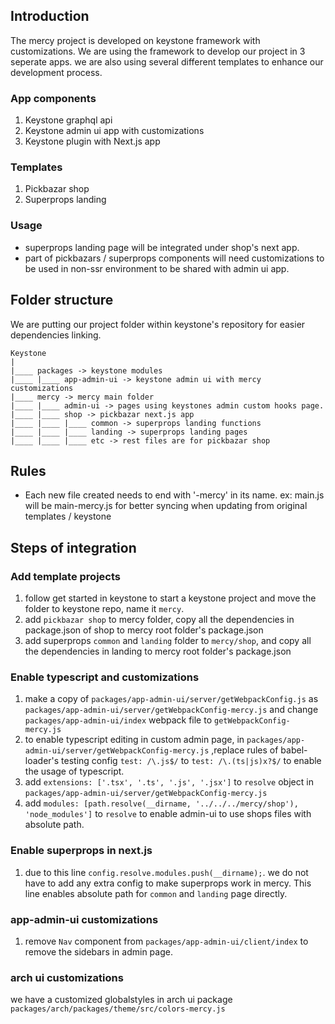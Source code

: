 ## Introduction

The mercy project is developed on keystone framework with customizations. We are using the framework to develop our project in 3 seperate apps. we are also using several different templates to enhance our development process.

### App components

1. Keystone graphql api
2. Keystone admin ui app with customizations
3. Keystone plugin with Next.js app

### Templates

1. Pickbazar shop
2. Superprops landing

### Usage

- superprops landing page will be integrated under shop's next app.
- part of pickbazars / superprops components will need customizations to be used in non-ssr environment to be shared with admin ui app.

## Folder structure

We are putting our project folder within keystone's repository for easier dependencies linking.

```
Keystone
|
|____ packages -> keystone modules
|____ |____ app-admin-ui -> keystone admin ui with mercy customizations
|____ mercy -> mercy main folder
|____ |____ admin-ui -> pages using keystones admin custom hooks page.
|____ |____ shop -> pickbazar next.js app
|____ |____ |____ common -> superprops landing functions
|____ |____ |____ landing -> superprops landing pages
|____ |____ |____ etc -> rest files are for pickbazar shop
```

## Rules

- Each new file created needs to end with '-mercy' in its name. ex: main.js will be main-mercy.js for better syncing when updating from original templates / keystone

## Steps of integration

### Add template projects

1. follow get started in keystone to start a keystone project and move the folder to keystone repo, name it `mercy`.
2. add `pickbazar shop` to mercy folder, copy all the dependencies in package.json of shop to mercy root folder's package.json
3. add superprops `common` and `landing` folder to `mercy/shop`, and copy all the dependencies in landing to mercy root folder's package.json

### Enable typescript and customizations

1. make a copy of `packages/app-admin-ui/server/getWebpackConfig.js` as `packages/app-admin-ui/server/getWebpackConfig-mercy.js` and change `packages/app-admin-ui/index` webpack file to `getWebpackConfig-mercy.js`
2. to enable typescript editing in custom admin page, in `packages/app-admin-ui/server/getWebpackConfig-mercy.js` ,replace rules of babel-loader's testing config `test: /\.js$/` to `test: /\.(ts|js)x?$/` to enable the usage of typescript.
3. add `extensions: ['.tsx', '.ts', '.js', '.jsx']` to `resolve` object in `packages/app-admin-ui/server/getWebpackConfig-mercy.js`
4. add `modules: [path.resolve(__dirname, '../../../mercy/shop'), 'node_modules']` to `resolve` to enable admin-ui to use shops files with absolute path.

### Enable superprops in next.js

1. due to this line `config.resolve.modules.push(__dirname);`. we do not have to add any extra config to make superprops work in mercy. This line enables absolute path for `common` and `landing` page directly.

### app-admin-ui customizations

1. remove `Nav` component from `packages/app-admin-ui/client/index` to remove the sidebars in admin page.

### arch ui customizations

we have a customized globalstyles in arch ui package `packages/arch/packages/theme/src/colors-mercy.js`
